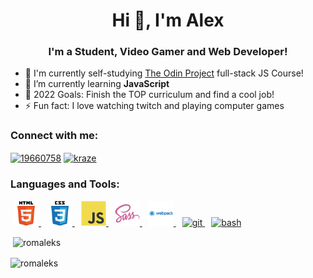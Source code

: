 <h1 align="center">Hi 👋, I'm Alex</h1>
<h3 align="center">I'm a Student, Video Gamer and Web Developer!</h3>

- 🔭 I'm currently self-studying [The Odin Project][course] full-stack JS Course!
- 🌱 I’m currently learning **JavaScript**
- 🥅 2022 Goals: Finish the TOP curriculum and find a cool job!
- ⚡ Fun fact: I love watching twitch and playing computer games

<h3 align="left">Connect with me:</h3>
<p align="left">
<a href="https://stackoverflow.com/users/19660758" target="blank"><img align="center" src="https://raw.githubusercontent.com/rahuldkjain/github-profile-readme-generator/master/src/images/icons/Social/stack-overflow.svg" alt="19660758" height="30" width="40" /></a>
<a href="https://www.youtube.com/channel/UCmg-aA2km54eiNEBMBLnFpQ" target="blank"><img align="center" src="https://raw.githubusercontent.com/rahuldkjain/github-profile-readme-generator/master/src/images/icons/Social/youtube.svg" alt="kraze" height="30" width="40" /></a>
</p>

<h3 align="left">Languages and Tools:</h3>
<p align="left"> <a href="https://www.w3.org/html/" target="_blank" rel="noreferrer" style="margin: 0 5px"> <img src="https://raw.githubusercontent.com/devicons/devicon/master/icons/html5/html5-original-wordmark.svg" alt="html5" width="40" height="40"/> </a> <a href="https://www.w3schools.com/css/" target="_blank" rel="noreferrer" style="margin: 0 5px"> <img src="https://raw.githubusercontent.com/devicons/devicon/master/icons/css3/css3-original-wordmark.svg" alt="css3" width="40" height="40"/> </a> <a href="https://developer.mozilla.org/en-US/docs/Web/JavaScript" target="_blank" rel="noreferrer" style="margin: 0 5px"> <img src="https://raw.githubusercontent.com/devicons/devicon/master/icons/javascript/javascript-original.svg" alt="javascript" width="40" height="40"/> </a> <a href="https://sass-lang.com" target="_blank" rel="noreferrer" style="margin: 0 5px"> <img src="https://raw.githubusercontent.com/devicons/devicon/master/icons/sass/sass-original.svg" alt="sass" width="40" height="40"/> </a> <a href="https://webpack.js.org" target="_blank" rel="noreferrer" style="margin: 0 5px"> <img src="https://raw.githubusercontent.com/devicons/devicon/d00d0969292a6569d45b06d3f350f463a0107b0d/icons/webpack/webpack-original-wordmark.svg" alt="webpack" width="40" height="40"/> </a> <a href="https://git-scm.com/" target="_blank" rel="noreferrer" style="margin: 0 5px"> <img src="https://www.vectorlogo.zone/logos/git-scm/git-scm-icon.svg" alt="git" width="40" height="40"/> </a> <a href="https://www.gnu.org/software/bash/" target="_blank" rel="noreferrer" style="margin: 0 5px"> <img src="https://www.vectorlogo.zone/logos/gnu_bash/gnu_bash-icon.svg" alt="bash" width="40" height="40"/> </a> </p>

<p>&nbsp;<img align="center" src="https://github-readme-stats.vercel.app/api?username=romaleks&show_icons=true&theme=algolia&locale=en" alt="romaleks" /></p>

<p><img align="center" src="https://github-readme-streak-stats.herokuapp.com/?user=romaleks&theme=algolia" alt="romaleks" /></p>

[course]: https://www.theodinproject.com/